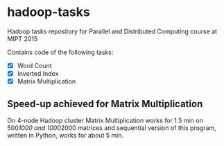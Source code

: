 # hadoop-tasks
Hadoop tasks repository for Parallel and Distributed Computing course at MIPT 2015

Contains code of the following tasks:
- [x] Word Count
- [x] Inverted Index 
- [x] Matrix Multiplication

## Speed-up achieved for Matrix Multiplication
On 4-node Hadoop cluster Matrix Multiplication works for 1.5 min on 500*1000 and 1000*2000 matrices
and sequential version of this program, written in Python, works for about 5 min.
